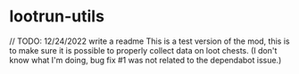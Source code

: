 # lootrun-utils
// TODO: 12/24/2022 write a readme
This is a test version of the mod, this is to make sure it is possible to properly collect data on loot chests.
(I don't know what I'm doing, bug fix #1 was not related to the dependabot issue.)

